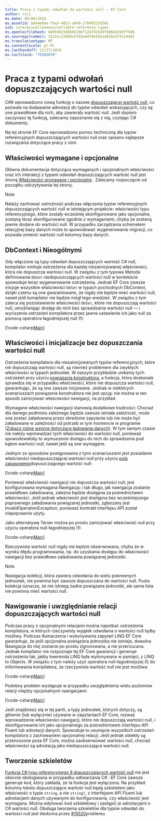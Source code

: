 ```yaml
---
title: Praca z typami odwołań do wartości null — EF Core
author: roji
ms.date: 09/09/2019
ms.assetid: bde4e0ee-fba3-4813-a849-27049323d301
uid: core/miscellaneous/nullable-reference-types
ms.openlocfilehash: 0d05902566b6b166f1267915d9f698ed29dff588
ms.sourcegitcommit: 32c51c22988c6f83ed4f8e50a1d01be3f4114e81
ms.translationtype: MT
ms.contentlocale: pl-PL
ms.lasthandoff: 12/27/2019
ms.locfileid: "75502070"
---
```

# <a name="working-with-nullable-reference-types"></a>Praca z typami odwołań dopuszczających wartości null

C#8 wprowadzono nową funkcję o nazwie [dopuszczającej wartość null](/dotnet/csharp/tutorials/nullable-reference-types), co pozwala na dodawanie adnotacji do typów odwołań wskazujących, czy są one prawidłowe dla nich, aby zawierały wartość null. Jeśli dopiero zaczynasz tę funkcję, zalecamy zapoznanie się z nią, czytając C# dokumenty.

Na tej stronie EF Core wprowadzono pomoc techniczną dla typów referencyjnych dopuszczających wartości null oraz opisano najlepsze rozwiązania dotyczące pracy z nimi.

## <a name="required-and-optional-properties"></a>Właściwości wymagane i opcjonalne

Główna dokumentacja dotycząca wymaganych i opcjonalnych właściwości oraz ich interakcji z typami odwołań dopuszczających wartość null jest stroną [Właściwości wymagane i opcjonalne](xref:core/modeling/entity-properties#required-and-optional-properties) . Zalecamy rozpoczęcie od początku odczytywania tej strony.

> [!NOTE]
> Należy zachować ostrożność podczas włączania typów referencyjnych dopuszczających wartość null w istniejącym projekcie: właściwości typu referencyjnego, które zostały wcześniej skonfigurowane jako opcjonalne, zostaną teraz skonfigurowane zgodnie z wymaganiami, chyba że zostaną jawnie dodane do wartości null. W przypadku zarządzania schematem relacyjnej bazy danych może to spowodować wygenerowanie migracji, co pozwala zmienić wartość null kolumny bazy danych.

## <a name="dbcontext-and-dbset"></a>DbContext i Nieogólnymi

Gdy włączone są typy odwołań dopuszczających wartość C# null, kompilator emituje ostrzeżenia dla każdej niezainicjowanej właściwości, która nie dopuszcza wartości null. W związku z tym typowa Metoda definiowania `DbSet` niedopuszczających wartości null w kontekście spowoduje teraz wygenerowanie ostrzeżenia. Jednak EF Core zawsze inicjuje wszystkie właściwości `DbSet` w typach pochodnych DbContext, dzięki czemu są one gwarantowane, że nigdy nie będzie mieć wartości null, nawet jeśli kompilator nie będzie mógł tego wiedzieć. W związku z tym zaleca się pozostawienie właściwości `DbSet`, które nie dopuszczają wartości null, umożliwiając dostęp do nich bez sprawdzania wartości null — i wyciszenie ostrzeżeń kompilatora przez jawne ustawienie ich jako null za pomocą operatora łagodniejszej null (!):

[!code-csharp[Main](../../../samples/core/Miscellaneous/NullableReferenceTypes/NullableReferenceTypesContext.cs?name=Context&highlight=3-4)]

## <a name="non-nullable-properties-and-initialization"></a>Właściwości i inicjalizacje bez dopuszczania wartości null

Ostrzeżenia kompilatora dla niezainicjowanych typów referencyjnych, które nie dopuszczają wartości null, są również problemem dla zwykłych właściwości w typach jednostek. W naszym przykładzie unikamy tych ostrzeżeń przy użyciu [powiązania konstruktora](xref:core/modeling/constructors), a funkcja, która doskonale sprawdza się w przypadku właściwości, które nie dopuszcza wartości null, gwarantując, że są one zawsze inicjowane. Jednak w niektórych scenariuszach powiązanie konstruktora nie jest opcją: nie można w ten sposób zainicjować właściwości nawigacji, na przykład.

Wymagane właściwości nawigacji stanowią dodatkowe trudności: Chociaż dla danego podmiotu zależnego będzie zawsze istniała zależność, może ona zostać załadowana przez określone zapytanie lub nie może być załadowane w zależności od potrzeb w tym momencie w programie ([Zobacz różne wzorce dotyczące ładowania danych](xref:core/querying/related-data)). W tym samym czasie nie należy wprowadzać tych właściwości do wartości null, ponieważ spowodowałoby to wymuszenie dostępu do nich do sprawdzenia pod kątem wartości null, nawet jeśli są one wymagane.

Jednym ze sposobów postępowania z tymi scenariuszami jest posiadanie właściwości niedopuszczającej wartości null przy użyciu [pola zapasowego](xref:core/modeling/backing-field)dopuszczającego wartość null:

[!code-csharp[Main](../../../samples/core/Miscellaneous/NullableReferenceTypes/Order.cs?range=12-17)]

Ponieważ właściwość nawigacji nie dopuszcza wartości null, jest konfigurowana wymagana Nawigacja; i tak długo, jak nawigacja zostanie prawidłowo załadowana, zależna będzie dostępna za pośrednictwem właściwości. Jeśli jednak właściwość jest dostępna bez wcześniejszego poprawnego załadowania powiązanej jednostki, zgłaszany jest InvalidOperationException, ponieważ kontrakt interfejsu API został niepoprawnie użyty.

Jako alternatywę Terser można po prostu zainicjować właściwość null przy użyciu operatora null-łagodniejszej (!):

[!code-csharp[Main](../../../samples/core/Miscellaneous/NullableReferenceTypes/Order.cs?range=19)]

Rzeczywista wartość null nigdy nie będzie obserwowana, chyba że w wyniku błędu programowania, np. do uzyskania dostępu do właściwości nawigacji bez prawidłowo załadowania powiązanej jednostki.

> [!NOTE]
> Nawigacja kolekcji, która zawiera odwołania do wielu pokrewnych jednostek, nie powinna być zawsze dopuszczana do wartości null. Pusta kolekcja oznacza, że nie istnieją żadne powiązane jednostki, ale sama lista nie powinna mieć wartości null.

## <a name="navigating-and-including-nullable-relationships"></a>Nawigowanie i uwzględnianie relacji dopuszczających wartości null

Podczas pracy z opcjonalnymi relacjami można napotkać ostrzeżenia kompilatora, w których rzeczywisty wyjątek odwołania o wartości null byłby możliwy. Podczas tłumaczenia i wykonywania zapytań LINQ EF Core gwarantuje, że jeśli opcjonalna powiązana jednostka nie istnieje, dowolna Nawigacja do niej zostanie po prostu zignorowana, a nie przerzucana. Jednak kompilator nie rozpoznaje tej EF Core gwarancji i generuje ostrzeżenia tak, jakby kwerenda LINQ była wykonywana w pamięci, z LINQ to Objects. W związku z tym należy użyć operatora null-łagodniejszej (!) do informowania kompilatora, że rzeczywista wartość null nie jest możliwa:

[!code-csharp[Main](../../../samples/core/Miscellaneous/NullableReferenceTypes/Program.cs?range=46)]

Podobny problem występuje w przypadku uwzględnienia wielu poziomów relacji między opcjonalnymi nawigacjami:

[!code-csharp[Main](../../../samples/core/Miscellaneous/NullableReferenceTypes/Program.cs?range=36-39&highlight=2)]

Jeśli znajdziesz się w tej partii, a typy jednostek, których dotyczy, są głównie (lub wyłącznie) używane w zapytaniach EF Core, rozważ wprowadzenie właściwości nawigacji, które nie dopuszczają wartości null, i skonfigurowanie ich jako opcjonalnego za pośrednictwem interfejsu API Fluent lub adnotacji danych. Spowoduje to usunięcie wszystkich ostrzeżeń kompilatora z zachowaniem opcjonalnej relacji; Jeśli jednak obiekty są przenoszone poza EF Core, można zaobserwować wartości null, chociaż właściwości są adnotacją jako niedopuszczające wartości null.

## <a name="scaffolding"></a>Tworzenie szkieletów

[Funkcja C# typu referencyjnego 8 dopuszczających wartość null](/dotnet/csharp/tutorials/nullable-reference-types) nie jest obecnie obsługiwana w przypadku odtwarzania C# : EF Core zawsze generuje kod, który zakłada, że ta funkcja jest wyłączona. Na przykład kolumny tekstu dopuszczające wartość null będą szkieletem jako właściwość o typie `string`, a nie `string?`, z interfejsem API Fluent lub adnotacjami danych używanymi do konfigurowania, czy właściwość jest wymagana. Można edytować kod szkieletowy i zastąpić je adnotacjami o C# wartości null. Obsługa tworzenia szkieletów dla typów odwołań do wartości null jest śledzona przez [#15520](https://github.com/aspnet/EntityFrameworkCore/issues/15520)problemu.
